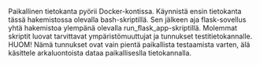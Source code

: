 Paikallinen tietokanta pyörii Docker-kontissa. Käynnistä ensin tietokanta tässä hakemistossa olevalla bash-skriptillä. Sen jälkeen aja flask-sovellus yhtä hakemistoa ylempänä olevalla run_flask_app-skriptillä.
Molemmat skriptit luovat tarvittavat ympäristömuuttujat ja tunnukset testitietokannalle. HUOM! Nämä tunnukset ovat vain pientä paikallista testaamista varten, älä käsittele arkaluontoista dataa paikalliseslla
tietokannalla.
